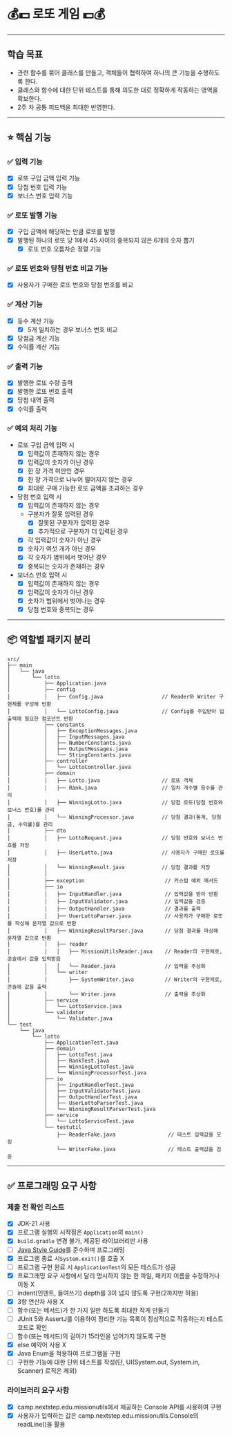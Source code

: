 # 💰💵 로또 게임 💵💰

***

## 학습 목표

- 관련 함수를 묶어 클래스를 만들고, 객체들이 협력하여 하나의 큰 기능을 수행하도록 한다.
- 클래스와 함수에 대한 단위 테스트를 통해 의도한 대로 정확하게 작동하는 영역을 확보한다.
- 2주 차 공통 피드백을 최대한 반영한다.

***

## ⭐️ 핵심 기능

### ✅ 입력 기능

- [x] 로또 구입 금액 입력 기능
- [x] 당첨 번호 입력 기능
- [x] 보너스 번호 입력 기능

### ✅ 로또 발행 기능

- [x] 구입 금액에 해당하는 만큼 로또를 발행
- [x] 발행된 하나의 로또 당 1에서 45 사이의 중복되지 않은 6개의 숫자 뽑기
    - [x] 로또 번호 오름차순 정렬 기능

### ✅ 로또 번호와 당첨 번호 비교 기능

- [x] 사용자가 구매한 로또 번호와 당첨 번호를 비교

### ✅ 계산 기능

- [x] 등수 계산 기능
    - [x] 5개 일치하는 경우 보너스 번호 비교
- [x] 당첨금 계산 기능
- [x] 수익률 계산 기능

### ✅ 출력 기능

- [x] 발행한 로또 수량 출력
- [x] 발행한 로또 번호 출력
- [x] 당첨 내역 출력
- [x] 수익률 출력

### ✅ 예외 처리 기능

- 로또 구입 금액 입력 시
    - [x] 입력값이 존재하지 않는 경우
    - [x] 입력값이 숫자가 아닌 경우
    - [x] 한 장 가격 미만인 경우
    - [x] 한 장 가격으로 나누어 떨어지지 않는 경우
    - [x] 최대로 구매 가능한 로또 금액을 초과하는 경우

- 당첨 번호 입력 시
    - [x] 입력값이 존재하지 않는 경우
    - 구분자가 잘못 입력된 경우
        - [x] 잘못된 구분자가 입력된 경우
        - [x] 추가적으로 구분자가 더 입력된 경우
    - [x] 각 입력값이 숫자가 아닌 경우
    - [x] 숫자가 여섯 개가 아닌 경우
    - [x] 각 숫자가 범위에서 벗어난 경우
    - [x] 중복되는 숫자가 존재하는 경우

- 보너스 번호 입력 시
    - [x] 입력값이 존재하지 않는 경우
    - [x] 입력값이 숫자가 아닌 경우
    - [x] 숫자가 범위에서 벗어나는 경우
    - [x] 당첨 번호와 중복되는 경우

***

## 📦 역할별 패키지 분리

```
src/
├── main
│   └── java
│       └── lotto
│           ├── Application.java
│           ├── config
│           │   ├── Config.java                   // Reader와 Writer 구현체를 구성해 반환
│           │   └── LottoConfig.java              // Config를 주입받아 입출력에 필요한 컴포넌트 반환
│           ├── constants
│           │   ├── ExceptionMessages.java 
│           │   ├── InputMessages.java
│           │   ├── NumberConstants.java
│           │   ├── OutputMessages.java
│           │   └── StringConstants.java
│           ├── controller
│           │   └── LottoController.java
│           ├── domain
│           │   ├── Lotto.java                    // 로또 객체
│           │   ├── Rank.java                     // 일치 개수별 등수를 관리
│           │   ├── WinningLotto.java             // 당첨 로또(당첨 번호와 보너스 번호)를 관리
│           │   └── WinningProcessor.java         // 당첨 결과(통계, 당첨금, 수익률)를 관리
│           ├── dto
│           │   ├── LottoRequest.java             // 당첨 번호와 보너스 번호를 저장
│           │   ├── UserLotto.java                // 사용자가 구매한 로또를 저장
│           │   └── WinningResult.java            // 당첨 결과를 저장
│           │
│           ├── exception                          // 커스텀 예외 메서드
│           ├── io
│           │   ├── InputHandler.java              // 입력값을 받아 반환
│           │   ├── InputValidator.java            // 입력값을 검증
│           │   ├── OutputHandler.java             // 결과를 출력 
│           │   ├── UserLottoParser.java           // 사용자가 구매한 로또를 파싱해 문자열 값으로 반환
│           │   ├── WinningResultParser.java       // 당첨 결과를 파싱해 문자열 값으로 반환
│           │   ├── reader
│           │   │   ├── MissionUtilsReader.java    // Reader의 구현체로, 콘솔에서 값을 입력받음
│           │   │   └── Reader.java                // 입력을 추상화
│           │   └── writer
│           │       ├── SystemWriter.java          // Writer의 구현체로, 콘솔에 값을 출력
│           │       └── Writer.java                // 출력을 추상화
│           ├── service
│           │   └── LottoService.java             
│           └── validator
│               └── Validator.java                 
└── test
    └── java
        └── lotto
            ├── ApplicationTest.java
            ├── domain
            │   ├── LottoTest.java
            │   ├── RankTest.java
            │   ├── WinningLottoTest.java
            │   └── WinningProcessorTest.java
            ├── io
            │   ├── InputHandlerTest.java
            │   ├── InputValidatorTest.java
            │   ├── OutputHandlerTest.java
            │   ├── UserLottoParserTest.java
            │   └── WinningResultParserTest.java
            ├── service
            │   └── LottoServiceTest.java
            └── testutil
                ├── ReaderFake.java                 // 테스트 입력값을 모킹
                └── WriterFake.java                 // 테스트 출력값을 검증
```

***

## ✅ 프로그래밍 요구 사항

### 제출 전 확인 리스트

- [x] JDK-21 사용
- [x] 프로그램 실행의 시작점은 `Application`의 `main()`
- [x] `build.gradle` 변경 불가, 제공된 라이브러리만 사용
- [ ] [Java Style Guide](https://github.com/woowacourse/woowacourse-docs/tree/main/styleguide/java)를 준수하며 프로그래밍
- [x] 프로그램 종료 시`System.exit()`를 호출 X
- [ ] 프로그램 구현 완료 시 `ApplicationTest`의 모든 테스트가 성공
- [x] 프로그래밍 요구 사항에서 달리 명시하지 않는 한 파일, 패키지 이름을 수정하거나 이동 X
- [ ] indent(인덴트, 들여쓰기) depth를 3이 넘지 않도록 구현(2까지만 허용)
- [x] 3항 연산자 사용 X
- [ ] 함수(또는 메서드)가 한 가지 일만 하도록 최대한 작게 만들기
- [ ] JUnit 5와 AssertJ를 이용하여 정리한 기능 목록이 정상적으로 작동하는지 테스트 코드로 확인
- [ ] 함수(또는 메서드)의 길이가 15라인을 넘어가지 않도록 구현
- [x] else 예약어 사용 X
- [x] Java Enum을 적용하여 프로그램을 구현
- [ ] 구현한 기능에 대한 단위 테스트를 작성(단, UI(System.out, System.in, Scanner) 로직은 제외)

### 라이브러리 요구 사항

- [x] camp.nextstep.edu.missionutils에서 제공하는 Console API를 사용하여 구현
- [x] 사용자가 입력하는 값은 camp.nextstep.edu.missionutils.Console의 readLine()을 활용
